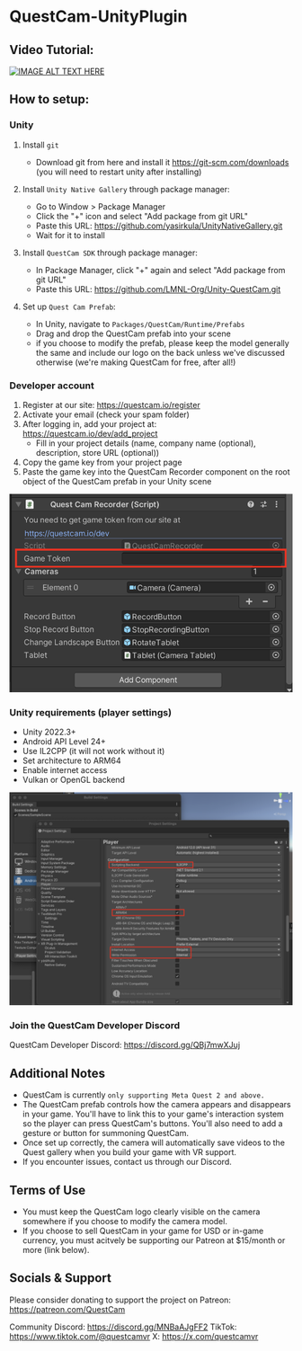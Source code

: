 # QuestCam-UnityPlugin


## Video Tutorial:
[![IMAGE ALT TEXT HERE](https://img.youtube.com/vi/aJuM1bQ7Uxg/0.jpg)](https://www.youtube.com/watch?v=aJuM1bQ7Uxg)


## How to setup:

### Unity
1. Install `git` 
    - Download git from here and install it https://git-scm.com/downloads (you will need to restart unity after installing)

2. Install `Unity Native Gallery` through package manager:
    - Go to Window > Package Manager
    - Click the "+" icon and select "Add package from git URL"
    - Paste this URL: https://github.com/yasirkula/UnityNativeGallery.git
    - Wait for it to install

3. Install `QuestCam SDK` through package manager:
    - In Package Manager, click "+" again and select "Add package from git URL"
    - Paste this URL: https://github.com/LMNL-Org/Unity-QuestCam.git

4. Set up `Quest Cam Prefab`:
    - In Unity, navigate to `Packages/QuestCam/Runtime/Prefabs`
    - Drag and drop the QuestCam prefab into your scene
    - if you choose to modify the prefab, please keep the model generally the same and include our logo on the back unless we've discussed otherwise (we're making QuestCam for free, after all!)

### Developer account
1. Register at our site: https://questcam.io/register
2. Activate your email (check your spam folder)
3. After logging in, add your project at: https://questcam.io/dev/add_project
    - Fill in your project details (name, company name (optional), description, store URL (optional))
4. Copy the game key from your project page
5. Paste the game key into the QuestCam Recorder component on the root object of the QuestCam prefab in your Unity scene

![alt text](https://github.com/LMNL-Org/Unity-QuestCam/blob/main/Images/game_token_example.png?raw=true)

### Unity requirements (player settings)
- Unity 2022.3+
- Android API Level 24+
- Use IL2CPP (it will not work without it)
- Set architecture to ARM64
- Enable internet access
- Vulkan or OpenGL backend

![alt text](https://github.com/LMNL-Org/Unity-QuestCam/blob/main/Images/player_settings.png?raw=true)

### Join the QuestCam Developer Discord

QuestCam Developer Discord: https://discord.gg/QBj7mwXJuj

## Additional Notes
- QuestCam is currently `only supporting Meta Quest 2 and above.`
- The QuestCam prefab controls how the camera appears and disappears in your game. You'll have to link this to your game's interaction system so the player can press QuestCam's buttons. You'll also need to add a gesture or button for summoning QuestCam.
- Once set up correctly, the camera will automatically save videos to the Quest gallery when you build your game with VR support.
- If you encounter issues, contact us through our Discord.

## Terms of Use
- You must keep the QuestCam logo clearly visible on the camera somewhere if you choose to modify the camera model.
- If you choose to sell QuestCam in your game for USD or in-game currency, you must acitvely be supporting our Patreon at $15/month or more (link below).

## Socials & Support

Please consider donating to support the project on Patreon: https://patreon.com/QuestCam

Community Discord: https://discord.gg/MNBaAJgFF2
TikTok: https://www.tiktok.com/@questcamvr
X: https://x.com/questcamvr


